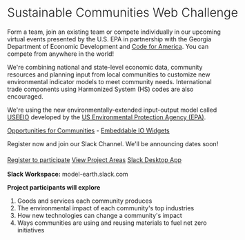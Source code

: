 <!-- MOVED TO Community/Challenge/README.md -->

<h1 style="font-weight:300"><span style="white-space:nowrap">Sustainable Communities Web Challenge</span></h1>

Form a team, join an existing team or compete individually in our upcoming virtual events presented by the U.S. EPA in partnership with the Georgia Department of Economic Development and <a href="https://www.codeforamerica.org/" target="_parent" style="white-space: nowrap;">Code for America</a>. You can compete from anywhere in the world!   

We're combining national and state-level economic data, community resources and planning input from local communities to customize new environmental indicator models to meet&nbsp;community&nbsp;needs. International trade components using Harmonized System (HS) codes are also encouraged.  

We're using the new environmentally-extended input-output model called 
<a href="https://cfpub.epa.gov/si/si_public_record_report.cfm?Lab=NRMRL&dirEntryId=336332" target="_blank">USEEIO</a> developed by the <a href="https://www.epa.gov" target="_parent">US Environmental Protection Agency&nbsp;(EPA)</a>. 



<!--
	We're looking for communities, companies and coders to participate in implementing innovative sustainability apps created in partnership with the <a href="https://www.epa.gov" target="_parent">US Environmental Protection Agency (EPA)</a>. 
-->

<!--
Possible projects include updates to Wazimap Census Reporter which is used in Africa and India.  
-->

[Opportunities for Communities](../../io/communities/) - [Embeddable IO Widgets](../../io/charts/)  

Register now and join our Slack Channel. We'll be announcing dates soon!  

<div style="margin-top:20px">
<a href="registration/" class="btn btn-success">Register to participate</a>
<a href="../" class="btn btn-warning">View Project Areas</a>
<a href="slack://channel?id=C018UHD088P&team=T0199FVNEGK" class="btn btn-danger">Slack Desktop App</a>
</div><!-- CSE 6242
https://app.slack.com/client/T8L2KN1AP/C8L4VC44A/thread/C8L4VC44A-1598213938.153700
-->

<div style="margin-top:16px"></div>
<b>Slack Workspace:</b> model-earth.slack.com <!--- 
<a href="slack://channel?id=C018UHD088P&team=T0199FVNEGK">Open Slack Desktop App</a> / [Open in Browser](https://model-earth.slack.com/)-->  


<!--
## $10,000 in Challenge Awards

Tentative breakdown - Judges may adjust these levels based on team size and levels of commitment.  

1st place: $2,500  
2nd place: $1,500  
3rd place: $1,000  

Honorable mention 1: $500  
Honorable mention 2: $500  

Implementation project 1: $2,000  
Implementation project 2: $2,000  

The implementation portion will be allocated based on pitches from teams after the award recipients are named.  Implementation projects will be distributed upon project completion within 3 months after the challenge.  


## 2020 Schedule

### National Day of Civic Hacking

Get a head start by enrolling your team in the National Day of Civic Hacking and help Code for America [bring Social Safety Net Programs&nbsp;online](https://www.codeforamerica.org/features/bringing-social-safety-net-benefits-online/).  

<b>Saturday, September 12</b> - <a href="https://www.codeforamerica.org/events/national-day-of-civic-hacking" target="national">National Day of Civic Hacking</a>   


### Sustainable Communities Web Challenge

<b>Monday, September 21 - 7 PM</b> - Virtual Kickoff on Zoom    

<b>Saturday, October 24 - 11 AM to noon</b> - Final Round, Integrations 

<b>Sunday, October 25 - 2 PM to 4 PM</b> - Zoom Presentations and Awards  
-->


<!--
During the National Day of Civic Hacking on Sept 21, teams will focus on integration with <span style="white-space: nowrap;"><a href="https://discourse.codeforamerica.org/t/index-of-covid-19-projects-in-the-network/715">COVID-19 project frameworks</a>.</span> 
-->

<!--During the Sept 12th Zoom call, we'll present info about the Sustainable Communities Web Challenge. Some teams may opt to start building upon the EPA's industry input-output models and maps at that time.  -->


<b>Project participants will explore</b>
1. Goods and services each community produces    
2. The environmental impact of each community's top industries  
3. How new technologies can change a community's impact  
4. Ways communities are using and reusing materials to fuel net zero initiatives  

<div style="display:none" class="challenge">
<a href="registration/">Register to participate</a> - Contribute your coding and data skills to help communities and businesses work toward becoming net zero.  
</div>

<!--
A panel of judges will use Slack video to deliberate while using a Google Form for calculating scores for the Oct 25 awards.<br><br>
-->



<!--
Get an early start by competing in the DataBricks Hackathon

https://databricks.com/blog/2020/04/22/announcing-spark-ai-summit-hackathon-for-social-good.html?utm_source=databricks&utm_medium=home&utm_campaign=undefined&utm_content=undefined&utm_offer=undefined&utm_keyword=undefined&
-->




